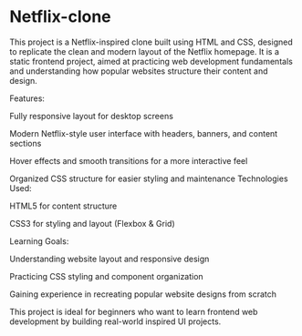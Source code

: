 # Netflix-clone
This project is a Netflix-inspired clone built using HTML and CSS, designed to replicate the clean and modern layout of the Netflix homepage. It is a static frontend project, aimed at practicing web development fundamentals and understanding how popular websites structure their content and design.

Features:

Fully responsive layout for desktop screens

Modern Netflix-style user interface with headers, banners, and content sections

Hover effects and smooth transitions for a more interactive feel

Organized CSS structure for easier styling and maintenance
 Technologies Used:

HTML5 for content structure

CSS3 for styling and layout (Flexbox & Grid)

Learning Goals:

Understanding website layout and responsive design

Practicing CSS styling and component organization

Gaining experience in recreating popular website designs from scratch

This project is ideal for beginners who want to learn frontend web development by building real-world inspired UI projects.
